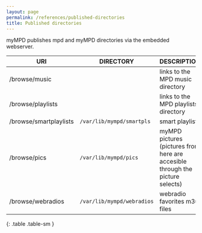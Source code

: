 ```yaml
---
layout: page
permalink: /references/published-directories
title: Published directories
---
```


myMPD publishes mpd and myMPD directories via the embedded webserver.

| URI | DIRECTORY | DESCRIPTION |
| --- | --------- | ----------- |
| /browse/music | |links to the MPD music directory |
| /browse/playlists | | links to the MPD playlists directory |
| /browse/smartplaylists | `/var/lib/mympd/smartpls` | smart playlists |
| /browse/pics | `/var/lib/mympd/pics` | myMPD pictures (pictures from here are accesible through the picture selects) |
| /browse/webradios | `/var/lib/mympd/webradios` | webradio favorites m3u files |
{: .table .table-sm }
